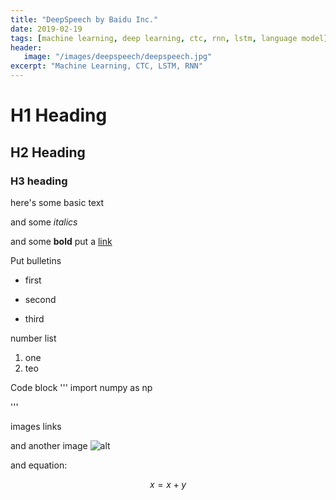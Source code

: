 ```yaml
---
title: "DeepSpeech by Baidu Inc."
date: 2019-02-19
tags: [machine learning, deep learning, ctc, rnn, lstm, language model]
header:
   image: "/images/deepspeech/deepspeech.jpg"
excerpt: "Machine Learning, CTC, LSTM, RNN"
---
```


# H1 Heading

## H2 Heading

### H3 heading

here's some basic text

and some *italics*

and some **bold**
put a [link](https://github.com/jageshmaharjan)

Put bulletins
* first
+ second
- third

number list
1. one
2. teo

Code block
'''
import numpy as np

''' 

images links
<img src="">

and another image
![alt](image.jpg)

and equation:

$$x=x+y$$
 